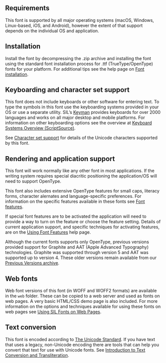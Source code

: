 
## Requirements

This font is supported by all major operating systems (macOS, Windows, Linux-based, iOS, and Android), however the extent of that support depends on the individual OS and application.

## Installation

Install the font by decompressing the .zip archive and installing the font using the standard font installation process for .ttf (TrueType/OpenType) fonts for your platform. For additional tips see the help page on [Font installation](https://software.sil.org/fonts/installation).

## Keyboarding and character set support

This font does not include keyboards or other software for entering text. To type the symbols in this font use the keyboarding systems provided in your OS or use a separate utility. SIL’s [Keyman](https://keyman.com/) provides keyboards for over 2000 languages and works on all major desktop and mobile platforms. For information on other keyboarding options see the overview at [Keyboard Systems Overview (ScriptSource)](https://scriptsource.org/entry/ytr8g8n6sw).

See [Character set support](charset) for details of the Unicode characters supported by this font.

## Rendering and application support

This font will work normally like any other font in most applications. If the writing system requires special diacritic positioning the application/OS will need to support OpenType.

This font also includes extensive OpenType features for small caps, literacy forms, character alernates and language-specific preferences. For information on the specific features available in these fonts see [Font features](features). 

If special font features are to be activated the application will need to provide a way to turn on the feature or choose the feature setting. Details of current application support, and specific techniques for activating features, are on the [Using Font Features](http://software.sil.org/fonts/features) help page.

Although the current fonts supports only OpenType, previous versions provided support for Graphite and AAT (Apple Advanced Typography) technologies. Graphite was supported through version 5 and AAT was supported up to version 4. These older versions remain available from our [Previous Versions archive](http://software.sil.org/charis/download/previous-versions).

## Web fonts

Web font versions of this font (in WOFF and WOFF2 formats) are available in the `web` folder. These can be copied to a web server and used as fonts on web pages. A very basic HTML/CSS demo page is also included. For more information on the options and techniques available for using these fonts on web pages see [Using SIL Fonts on Web Pages](http://software.sil.org/fonts/webfonts).

## Text conversion

This font is encoded according to [The Unicode Standard](http://unicode.org). If you have text that uses a legacy, non-Unicode encoding there are tools that can help you convert that text for use with Unicode fonts. See [Introduction to Text Conversion and Transliteration](https://scriptsource.org/entry/xlzd6n5aqt).

